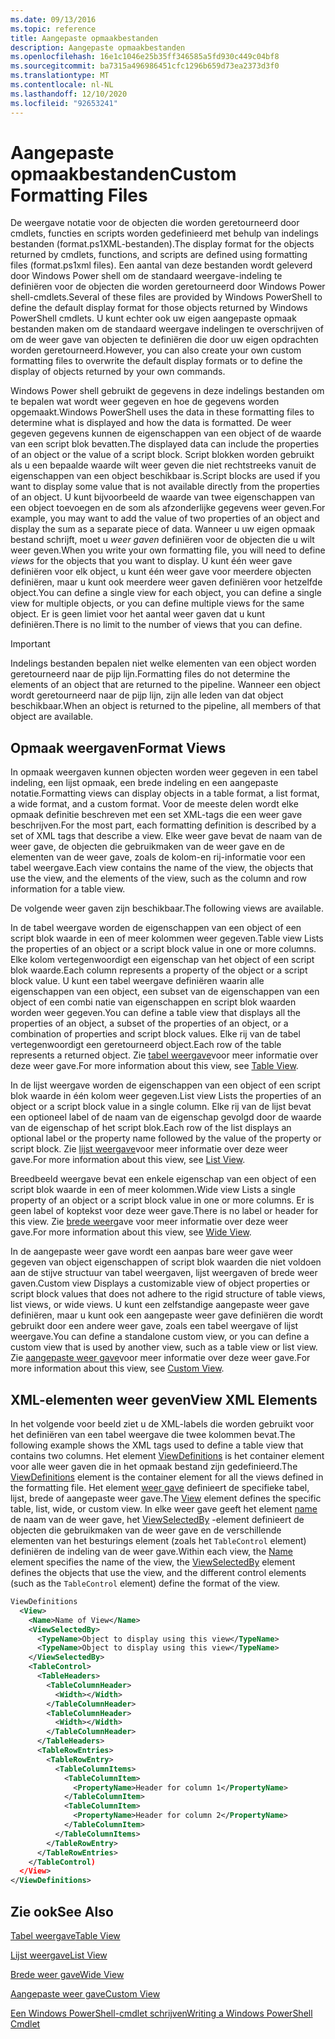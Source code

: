 ```yaml
---
ms.date: 09/13/2016
ms.topic: reference
title: Aangepaste opmaakbestanden
description: Aangepaste opmaakbestanden
ms.openlocfilehash: 16e1c1046e25b35ff346585a5fd930c449c04bf8
ms.sourcegitcommit: ba7315a496986451cfc1296b659d73ea2373d3f0
ms.translationtype: MT
ms.contentlocale: nl-NL
ms.lasthandoff: 12/10/2020
ms.locfileid: "92653241"
---
```

# <a name="custom-formatting-files"></a><span data-ttu-id="80cfb-103">Aangepaste opmaakbestanden</span><span class="sxs-lookup"><span data-stu-id="80cfb-103">Custom Formatting Files</span></span>

<span data-ttu-id="80cfb-104">De weergave notatie voor de objecten die worden geretourneerd door cmdlets, functies en scripts worden gedefinieerd met behulp van indelings bestanden (format.ps1XML-bestanden).</span><span class="sxs-lookup"><span data-stu-id="80cfb-104">The display format for the objects returned by cmdlets, functions, and scripts are defined using formatting files (format.ps1xml files).</span></span> <span data-ttu-id="80cfb-105">Een aantal van deze bestanden wordt geleverd door Windows Power shell om de standaard weergave-indeling te definiëren voor de objecten die worden geretourneerd door Windows Power shell-cmdlets.</span><span class="sxs-lookup"><span data-stu-id="80cfb-105">Several of these files are provided by Windows PowerShell to define the default display format for those objects returned by Windows PowerShell cmdlets.</span></span> <span data-ttu-id="80cfb-106">U kunt echter ook uw eigen aangepaste opmaak bestanden maken om de standaard weergave indelingen te overschrijven of om de weer gave van objecten te definiëren die door uw eigen opdrachten worden geretourneerd.</span><span class="sxs-lookup"><span data-stu-id="80cfb-106">However, you can also create your own custom formatting files to overwrite the default display formats or to define the display of objects returned by your own commands.</span></span>

<span data-ttu-id="80cfb-107">Windows Power shell gebruikt de gegevens in deze indelings bestanden om te bepalen wat wordt weer gegeven en hoe de gegevens worden opgemaakt.</span><span class="sxs-lookup"><span data-stu-id="80cfb-107">Windows PowerShell uses the data in these formatting files to determine what is displayed and how the data is formatted.</span></span> <span data-ttu-id="80cfb-108">De weer gegeven gegevens kunnen de eigenschappen van een object of de waarde van een script blok bevatten.</span><span class="sxs-lookup"><span data-stu-id="80cfb-108">The displayed data can include the properties of an object or the value of a script block.</span></span>  <span data-ttu-id="80cfb-109">Script blokken worden gebruikt als u een bepaalde waarde wilt weer geven die niet rechtstreeks vanuit de eigenschappen van een object beschikbaar is.</span><span class="sxs-lookup"><span data-stu-id="80cfb-109">Script blocks are used if you want to display some value that is not available directly from the properties of an object.</span></span> <span data-ttu-id="80cfb-110">U kunt bijvoorbeeld de waarde van twee eigenschappen van een object toevoegen en de som als afzonderlijke gegevens weer geven.</span><span class="sxs-lookup"><span data-stu-id="80cfb-110">For example, you may want to add the value of two properties of an object and display the sum as a separate piece of data.</span></span> <span data-ttu-id="80cfb-111">Wanneer u uw eigen opmaak bestand schrijft, moet u *weer gaven* definiëren voor de objecten die u wilt weer geven.</span><span class="sxs-lookup"><span data-stu-id="80cfb-111">When you write your own formatting file, you will need to define *views* for the objects that you want to display.</span></span> <span data-ttu-id="80cfb-112">U kunt één weer gave definiëren voor elk object, u kunt één weer gave voor meerdere objecten definiëren, maar u kunt ook meerdere weer gaven definiëren voor hetzelfde object.</span><span class="sxs-lookup"><span data-stu-id="80cfb-112">You can define a single view for each object, you can define a single view for multiple objects, or you can define multiple views for the same object.</span></span> <span data-ttu-id="80cfb-113">Er is geen limiet voor het aantal weer gaven dat u kunt definiëren.</span><span class="sxs-lookup"><span data-stu-id="80cfb-113">There is no limit to the number of views that you can define.</span></span>

> [!IMPORTANT]
> <span data-ttu-id="80cfb-114">Indelings bestanden bepalen niet welke elementen van een object worden geretourneerd naar de pijp lijn.</span><span class="sxs-lookup"><span data-stu-id="80cfb-114">Formatting files do not determine the elements of an object that are returned to the pipeline.</span></span> <span data-ttu-id="80cfb-115">Wanneer een object wordt geretourneerd naar de pijp lijn, zijn alle leden van dat object beschikbaar.</span><span class="sxs-lookup"><span data-stu-id="80cfb-115">When an object is returned to the pipeline, all members of that object are available.</span></span>

## <a name="format-views"></a><span data-ttu-id="80cfb-116">Opmaak weergaven</span><span class="sxs-lookup"><span data-stu-id="80cfb-116">Format Views</span></span>

<span data-ttu-id="80cfb-117">In opmaak weergaven kunnen objecten worden weer gegeven in een tabel indeling, een lijst opmaak, een brede indeling en een aangepaste notatie.</span><span class="sxs-lookup"><span data-stu-id="80cfb-117">Formatting views can display objects in a table format, a list format, a wide format, and a custom format.</span></span> <span data-ttu-id="80cfb-118">Voor de meeste delen wordt elke opmaak definitie beschreven met een set XML-tags die een weer gave beschrijven.</span><span class="sxs-lookup"><span data-stu-id="80cfb-118">For the most part, each formatting definition is described by a set of XML tags that describe a view.</span></span> <span data-ttu-id="80cfb-119">Elke weer gave bevat de naam van de weer gave, de objecten die gebruikmaken van de weer gave en de elementen van de weer gave, zoals de kolom-en rij-informatie voor een tabel weergave.</span><span class="sxs-lookup"><span data-stu-id="80cfb-119">Each view contains the name of the view, the objects that use the view, and the elements of the view, such as the column and row information for a table view.</span></span>

<span data-ttu-id="80cfb-120">De volgende weer gaven zijn beschikbaar.</span><span class="sxs-lookup"><span data-stu-id="80cfb-120">The following views are available.</span></span>

<span data-ttu-id="80cfb-121">In de tabel weergave worden de eigenschappen van een object of een script blok waarde in een of meer kolommen weer gegeven.</span><span class="sxs-lookup"><span data-stu-id="80cfb-121">Table view Lists the properties of an object or a script block value in one or more columns.</span></span> <span data-ttu-id="80cfb-122">Elke kolom vertegenwoordigt een eigenschap van het object of een script blok waarde.</span><span class="sxs-lookup"><span data-stu-id="80cfb-122">Each column represents a property of the object or a script block value.</span></span> <span data-ttu-id="80cfb-123">U kunt een tabel weergave definiëren waarin alle eigenschappen van een object, een subset van de eigenschappen van een object of een combi natie van eigenschappen en script blok waarden worden weer gegeven.</span><span class="sxs-lookup"><span data-stu-id="80cfb-123">You can define a table view that displays all the properties of an object, a subset of the properties of an object, or a combination of properties and script block values.</span></span> <span data-ttu-id="80cfb-124">Elke rij van de tabel vertegenwoordigt een geretourneerd object.</span><span class="sxs-lookup"><span data-stu-id="80cfb-124">Each row of the table represents a returned object.</span></span> <span data-ttu-id="80cfb-125">Zie [tabel weergave](../format/creating-a-table-view.md)voor meer informatie over deze weer gave.</span><span class="sxs-lookup"><span data-stu-id="80cfb-125">For more information about this view, see [Table View](../format/creating-a-table-view.md).</span></span>

<span data-ttu-id="80cfb-126">In de lijst weergave worden de eigenschappen van een object of een script blok waarde in één kolom weer gegeven.</span><span class="sxs-lookup"><span data-stu-id="80cfb-126">List view Lists the properties of an object or a script block value in a single column.</span></span> <span data-ttu-id="80cfb-127">Elke rij van de lijst bevat een optioneel label of de naam van de eigenschap gevolgd door de waarde van de eigenschap of het script blok.</span><span class="sxs-lookup"><span data-stu-id="80cfb-127">Each row of the list displays an optional label or the property name followed by the value of the property or script block.</span></span> <span data-ttu-id="80cfb-128">Zie [lijst weergave](../format/creating-a-list-view.md)voor meer informatie over deze weer gave.</span><span class="sxs-lookup"><span data-stu-id="80cfb-128">For more information about this view, see [List View](../format/creating-a-list-view.md).</span></span>

<span data-ttu-id="80cfb-129">Breedbeeld weergave bevat een enkele eigenschap van een object of een script blok waarde in een of meer kolommen.</span><span class="sxs-lookup"><span data-stu-id="80cfb-129">Wide view Lists a single property of an object or a script block value in one or more columns.</span></span> <span data-ttu-id="80cfb-130">Er is geen label of koptekst voor deze weer gave.</span><span class="sxs-lookup"><span data-stu-id="80cfb-130">There is no label or header for this view.</span></span> <span data-ttu-id="80cfb-131">Zie [brede weer](../format/creating-a-wide-view.md)gave voor meer informatie over deze weer gave.</span><span class="sxs-lookup"><span data-stu-id="80cfb-131">For more information about this view, see [Wide View](../format/creating-a-wide-view.md).</span></span>

<span data-ttu-id="80cfb-132">In de aangepaste weer gave wordt een aanpas bare weer gave weer gegeven van object eigenschappen of script blok waarden die niet voldoen aan de stijve structuur van tabel weergaven, lijst weergaven of brede weer gaven.</span><span class="sxs-lookup"><span data-stu-id="80cfb-132">Custom view Displays a customizable view of object properties or script block values that does not adhere to the rigid structure of table views, list views, or wide views.</span></span> <span data-ttu-id="80cfb-133">U kunt een zelfstandige aangepaste weer gave definiëren, maar u kunt ook een aangepaste weer gave definiëren die wordt gebruikt door een andere weer gave, zoals een tabel weergave of lijst weergave.</span><span class="sxs-lookup"><span data-stu-id="80cfb-133">You can define a standalone custom view, or you can define a custom view that is used by another view, such as a table view or list view.</span></span> <span data-ttu-id="80cfb-134">Zie [aangepaste weer gave](../format/creating-custom-controls.md)voor meer informatie over deze weer gave.</span><span class="sxs-lookup"><span data-stu-id="80cfb-134">For more information about this view, see [Custom View](../format/creating-custom-controls.md).</span></span>

## <a name="view-xml-elements"></a><span data-ttu-id="80cfb-135">XML-elementen weer geven</span><span class="sxs-lookup"><span data-stu-id="80cfb-135">View XML Elements</span></span>

<span data-ttu-id="80cfb-136">In het volgende voor beeld ziet u de XML-labels die worden gebruikt voor het definiëren van een tabel weergave die twee kolommen bevat.</span><span class="sxs-lookup"><span data-stu-id="80cfb-136">The following example shows the XML tags used to define a table view that contains two columns.</span></span> <span data-ttu-id="80cfb-137">Het element [ViewDefinitions](../format/viewdefinitions-element-format.md) is het container element voor alle weer gaven die in het opmaak bestand zijn gedefinieerd.</span><span class="sxs-lookup"><span data-stu-id="80cfb-137">The [ViewDefinitions](../format/viewdefinitions-element-format.md) element is the container element for all the views defined in the formatting file.</span></span> <span data-ttu-id="80cfb-138">Het element [weer gave](../format/view-element-format.md) definieert de specifieke tabel, lijst, brede of aangepaste weer gave.</span><span class="sxs-lookup"><span data-stu-id="80cfb-138">The [View](../format/view-element-format.md) element defines the specific table, list, wide, or custom view.</span></span> <span data-ttu-id="80cfb-139">In elke weer gave geeft het element [name](../format/name-element-for-view-format.md) de naam van de weer gave, het [ViewSelectedBy](../format/viewselectedby-element-format.md) -element definieert de objecten die gebruikmaken van de weer gave en de verschillende elementen van het besturings element (zoals het `TableControl` element) definiëren de indeling van de weer gave.</span><span class="sxs-lookup"><span data-stu-id="80cfb-139">Within each view, the [Name](../format/name-element-for-view-format.md) element specifies the name of the view, the [ViewSelectedBy](../format/viewselectedby-element-format.md) element defines the objects that use the view, and the different control elements (such as the `TableControl` element) define the format of the view.</span></span>

```xml
ViewDefinitions
  <View>
    <Name>Name of View</Name>
    <ViewSelectedBy>
      <TypeName>Object to display using this view</TypeName>
      <TypeName>Object to display using this view</TypeName>
    </ViewSelectedBy>
    <TableControl>
      <TableHeaders>
        <TableColumnHeader>
          <Width></Width>
        </TableColumnHeader>
        <TableColumnHeader>
          <Width></Width>
        </TableColumnHeader>
      </TableHeaders>
      <TableRowEntries>
        <TableRowEntry>
          <TableColumnItems>
            <TableColumnItem>
              <PropertyName>Header for column 1</PropertyName>
            </TableColumnItem>
            <TableColumnItem>
              <PropertyName>Header for column 2</PropertyName>
            </TableColumnItem>
          </TableColumnItems>
        </TableRowEntry>
      </TableRowEntries>
    </TableControl)
  </View>
</ViewDefinitions>

```

## <a name="see-also"></a><span data-ttu-id="80cfb-140">Zie ook</span><span class="sxs-lookup"><span data-stu-id="80cfb-140">See Also</span></span>

[<span data-ttu-id="80cfb-141">Tabel weergave</span><span class="sxs-lookup"><span data-stu-id="80cfb-141">Table View</span></span>](../format/creating-a-table-view.md)

[<span data-ttu-id="80cfb-142">Lijst weergave</span><span class="sxs-lookup"><span data-stu-id="80cfb-142">List View</span></span>](../format/creating-a-list-view.md)

[<span data-ttu-id="80cfb-143">Brede weer gave</span><span class="sxs-lookup"><span data-stu-id="80cfb-143">Wide View</span></span>](../format/creating-a-wide-view.md)

[<span data-ttu-id="80cfb-144">Aangepaste weer gave</span><span class="sxs-lookup"><span data-stu-id="80cfb-144">Custom View</span></span>](../format/creating-custom-controls.md)

[<span data-ttu-id="80cfb-145">Een Windows PowerShell-cmdlet schrijven</span><span class="sxs-lookup"><span data-stu-id="80cfb-145">Writing a Windows PowerShell Cmdlet</span></span>](./writing-a-windows-powershell-cmdlet.md)
